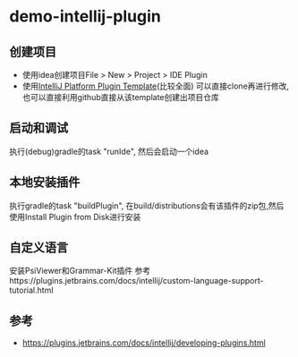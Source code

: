 # demo-intellij-plugin
## 创建项目
- 使用idea创建项目File > New > Project > IDE Plugin
- 使用[IntelliJ Platform Plugin Template](https://github.com/JetBrains/intellij-platform-plugin-template)(比较全面)
  可以直接clone再进行修改, 也可以直接利用github直接从该template创建出项目仓库

## 启动和调试
执行(debug)gradle的task "runIde", 然后会启动一个idea

## 本地安装插件
执行gradle的task "buildPlugin", 在build/distributions会有该插件的zip包,然后使用Install Plugin from Disk进行安装

## 自定义语言
安装PsiViewer和Grammar-Kit插件
参考https://plugins.jetbrains.com/docs/intellij/custom-language-support-tutorial.html

## 参考
- https://plugins.jetbrains.com/docs/intellij/developing-plugins.html